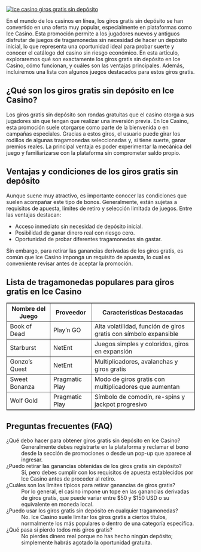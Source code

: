 [![Ice casino giros gratis sin depósito](https://123-caf.pages.dev/gitsignup.png)](https://vrmoo.ru/Bt82HjjY)

<div>   <p>En el mundo de los casinos en línea, los giros gratis sin depósito se han convertido en una oferta muy popular, especialmente en plataformas como Ice Casino. Esta promoción permite a los jugadores nuevos y antiguos disfrutar de juegos de tragamonedas sin necesidad de hacer un depósito inicial, lo que representa una oportunidad ideal para probar suerte y conocer el catálogo del casino sin riesgo económico. En esta artículo, exploraremos qué son exactamente los giros gratis sin depósito en Ice Casino, cómo funcionan, y cuáles son las ventajas principales. Además, incluiremos una lista con algunos juegos destacados para estos giros gratis.</p>      <h2>¿Qué son los giros gratis sin depósito en Ice Casino?</h2>   <p>Los giros gratis sin depósito son rondas gratuitas que el casino otorga a sus jugadores sin que tengan que realizar una inversión previa. En Ice Casino, esta promoción suele otorgarse como parte de la bienvenida o en campañas especiales. Gracias a estos giros, el usuario puede girar los rodillos de algunas tragamonedas seleccionadas y, si tiene suerte, ganar premios reales. La principal ventaja es poder experimentar la mecánica del juego y familiarizarse con la plataforma sin comprometer saldo propio.</p>      <h2>Ventajas y condiciones de los giros gratis sin depósito</h2>   <p>Aunque suene muy atractivo, es importante conocer las condiciones que suelen acompañar este tipo de bonos. Generalmente, están sujetas a requisitos de apuesta, límites de retiro y selección limitada de juegos. Entre las ventajas destacan:</p>   <ul>     <li>Acceso inmediato sin necesidad de depósito inicial.</li>     <li>Posibilidad de ganar dinero real con riesgo cero.</li>     <li>Oportunidad de probar diferentes tragamonedas sin gastar.</li>   </ul>   <p>Sin embargo, para retirar las ganancias derivadas de los giros gratis, es común que Ice Casino imponga un requisito de apuesta, lo cual es conveniente revisar antes de aceptar la promoción.</p>      <h2>Lista de tragamonedas populares para giros gratis en Ice Casino</h2>   <table border="1" cellpadding="5" cellspacing="0">   <thead>   <tr><th>Nombre del Juego</th><th>Proveedor</th><th>Características Destacadas</th></tr>   </thead>   <tbody>   <tr><td>Book of Dead</td><td>Play’n GO</td><td>Alta volatilidad, función de giros gratis con símbolo expansible</td></tr>   <tr><td>Starburst</td><td>NetEnt</td><td>Juegos simples y coloridos, giros en expansión</td></tr>   <tr><td>Gonzo’s Quest</td><td>NetEnt</td><td>Multiplicadores, avalanchas y giros gratis</td></tr>   <tr><td>Sweet Bonanza</td><td>Pragmatic Play</td><td>Modo de giros gratis con multiplicadores que aumentan</td></tr>   <tr><td>Wolf Gold</td><td>Pragmatic Play</td><td>Símbolo de comodín, re-spins y jackpot progresivo</td></tr>   </tbody>   </table>      <h2>Preguntas frecuentes (FAQ)</h2>   <dl>   <dt>¿Qué debo hacer para obtener giros gratis sin depósito en Ice Casino?</dt>   <dd>Generalmente debes registrarte en la plataforma y reclamar el bono desde la sección de promociones o desde un pop-up que aparece al ingresar.</dd>      <dt>¿Puedo retirar las ganancias obtenidas de los giros gratis sin depósito?</dt>   <dd>Sí, pero debes cumplir con los requisitos de apuesta establecidos por Ice Casino antes de proceder al retiro.</dd>      <dt>¿Cuáles son los límites típicos para retirar ganancias de giros gratis?</dt>   <dd>Por lo general, el casino impone un tope en las ganancias derivadas de giros gratis, que puede variar entre $50 y $150 USD o su equivalente en moneda local.</dd>      <dt>¿Puedo usar los giros gratis sin depósito en cualquier tragamonedas?</dt>   <dd>No. Ice Casino suele limitar los giros gratis a ciertos títulos, normalmente los más populares o dentro de una categoría específica.</dd>      <dt>¿Qué pasa si pierdo todos mis giros gratis?</dt>   <dd>No pierdes dinero real porque no has hecho ningún depósito; simplemente habrás agotado la oportunidad gratuita.</dd>   </dl>   </div>